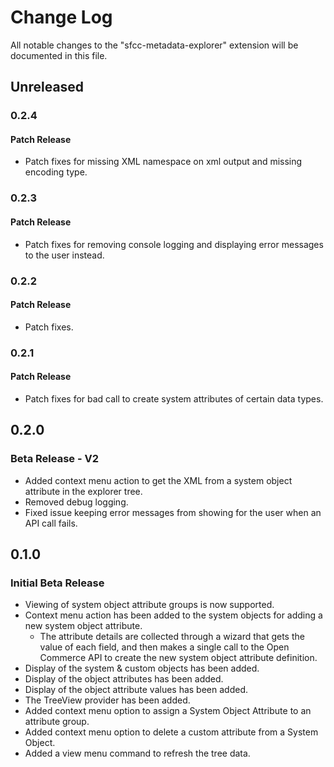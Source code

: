 # Change Log

All notable changes to the "sfcc-metadata-explorer" extension will be documented in this file.

## Unreleased

### 0.2.4
#### Patch Release
- Patch fixes for missing XML namespace on xml output and missing encoding type.

### 0.2.3
#### Patch Release
- Patch fixes for removing console logging and displaying error messages to the user instead.

### 0.2.2
#### Patch Release
- Patch fixes.

### 0.2.1
#### Patch Release
- Patch fixes for bad call to create system attributes of certain data types.

## 0.2.0
### Beta Release - V2

- Added context menu action to get the XML from a system object attribute in the explorer tree.
- Removed debug logging.
- Fixed issue keeping error messages from showing for the user when an API call fails.

## 0.1.0
### Initial Beta Release

- Viewing of system object attribute groups is now supported.
- Context menu action has been added to the system objects for adding a new system object attribute.
  - The attribute details are collected through a wizard that gets the value of each field, and then makes a single call to the Open Commerce API to create the new system object attribute definition.
- Display of the system & custom objects has been added.
- Display of the object attributes has been added.
- Display of the object attribute values has been added.
- The TreeView provider has been added.
- Added context menu option to assign a System Object Attribute to an attribute group.
- Added context menu option to delete a custom attribute from a System Object.
- Added a view menu command to refresh the tree data.